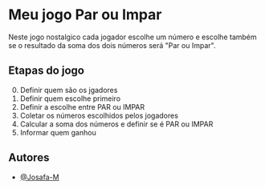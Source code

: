 
# Meu jogo Par ou Impar

Neste jogo nostalgico cada jogador escolhe um número e escolhe também se o resultado da soma dos dois números será "Par ou Impar".



## Etapas do jogo

0. Definir quem são os jgadores
1. Definir quem escolhe primeiro
2. Definir a escolhe entre PAR ou IMPAR
3. Coletar os números escolhidos pelos jogadores
4. Calcular a soma dos números e definir se é PAR ou IMPAR
5. Informar quem ganhou

## Autores

- [@Josafa-M](https://www.github.com/Josafa-M)


